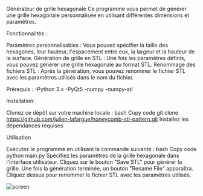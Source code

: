 Générateur de grille hexagonale
Ce programme vous permet de générer une grille hexagonale personnalisée en utilisant différentes dimensions et paramètres.


Fonctionnalités :

Paramètres personnalisables : Vous pouvez spécifier la taille des hexagones, leur hauteur, l'espacement entre eux, la largeur et la hauteur de la surface.
Génération de grille en STL : Une fois les paramètres définis, vous pouvez générer une grille hexagonale au format STL.
Renommage des fichiers STL : Après la génération, vous pouvez renommer le fichier STL avec les paramètres utilisés dans le nom du fichier.


Prérequis :
  -Python 3.x
  -PyQt5
  -numpy
  -numpy-stl 
  
  Installation: 

Clonez ce dépôt sur votre machine locale :
bash
Copy code
git clone https://github.com/julien-lafargue/honeycomb-stl-pattern.git
Installez les dépendances requises

Utilisation

Exécutez le programme en utilisant la commande suivante :
bash
Copy code
python main.py
Spécifiez les paramètres de la grille hexagonale dans l'interface utilisateur.
Cliquez sur le bouton "Save STL" pour générer la grille.
Une fois la génération terminée, un bouton "Rename File" apparaîtra. Cliquez dessus pour renommer le fichier STL avec les paramètres utilisés.

![screen](https://github.com/julien-lafargue/honeycomb-stl-pattern/assets/164173103/0a6e8022-f2aa-4cfe-ab18-97954c4a9ded)


